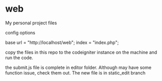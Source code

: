 # web
My personal project files

config options

base url  = "http://localhost/web";
index = "index.php";

copy the files in this repo to the codeigniter instance on the machine and run the code.

the submit.js file is complete in editor folder. Although may have some function issue, check them out. The new file is in static_edit branch
